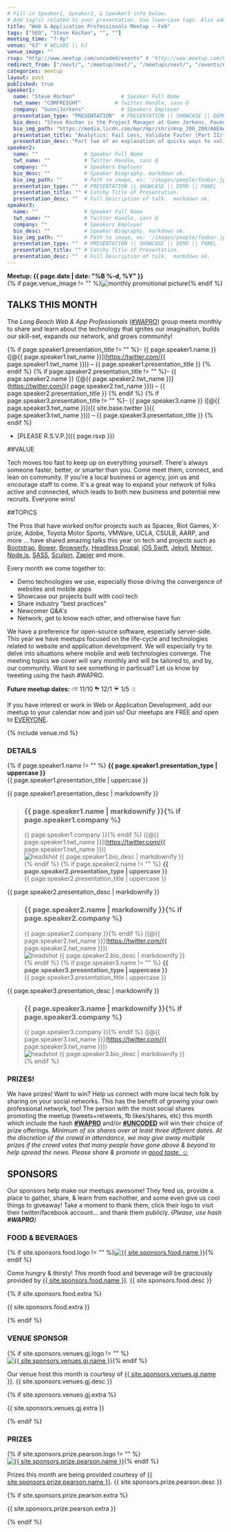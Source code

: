 ```yaml
---
# Fill-in Speaker1, Speaker2, & Speaker3 info below.
# Add tag(s) related to your presentation. Use lowercase tags. Also add "Your Name" as a tag.
title: "Web & Application Professionals Meetup – Feb"
tags: ["SEO", "Steve Kochan", "", ""]
meeting_time: "7-9p"
venue: "GJ" # WELABS || GJ
venue_image: ""
rsvp: "http://www.meetup.com/uncoded/events" # "http://www.meetup.com/Uncoded/events/225429587/"
redirect_from: ["/next/", "/meetup/next/", "/meetups/next/", "/events/next/"]
categories: meetup
layout: post
published: true
speaker1:
  name: "Steve Kochan"               # Speaker Full Name
  twt_name: "COMFREIGHT"           # Twitter Handle, sans @
  company: "Gunn|Jerkens"            # Speakers Employer
  presentation_type: "PRESENTATION"  # PRESENTATION || SHOWCASE || DEMO || PANEL
  bio_desc: "Steve Kochan is the Project Manager at Gunn Jerkens, Founder and CEO of ComFreight.com (a bootstrapped and recently profitable SaaS startup from Long Beach) and former Executive Director of LB Tech."
  bio_img_path: "https://media.licdn.com/mpr/mpr/shrinknp_200_200/AAEAAQAAAAAAAAPHAAAAJGUyMTBmNzNhLTI5NjgtNDVjZC04NmVjLThmN2NhODRiZDcyNQ.jpg"
  presentation_title: "Analytics: Fail Less, Validate Faster (Part II)"
  presentation_desc: "Part two of an explanation of quicks ways to validate a business or application idea using quick to deploy forms or landing pages and a small paid advertising budget using PPC to find out if that idea is really worth doing. Find out if your idea has actual interest and initial traction and quickly ascertain your initial cost per acquisition before building the entire product. Intro to product marketing research."
speaker2:
  name: ""               # Speaker Full Name
  twt_name: ""           # Twitter Handle, sans @
  company: ""            # Speakers Employer
  bio_desc: ""           # Speaker Biography. markdown ok.
  bio_img_path: ""       # Path to image, ex: '/images/people/foobar.jpg'
  presentation_type: ""  # PRESENTATION || SHOWCASE || DEMO || PANEL
  presentation_title: "" # Catchy Title of Presentation.
  presentation_desc: ""  # Full Description of talk.  markdown ok.
speaker3:
  name: ""               # Speaker Full Name
  twt_name: ""           # Twitter Handle, sans @
  company: ""            # Speakers Employer
  bio_desc: ""           # Speaker Biography. markdown ok.
  bio_img_path: ""       # Path to image, ex: '/images/people/foobar.jpg'
  presentation_type: ""  # PRESENTATION || SHOWCASE || DEMO || PANEL
  presentation_title: "" # Catchy Title of Presentation.
  presentation_desc: ""  # Full Description of talk.  markdown ok.
---
```


**Meetup: {{ page.date | date: "%B %-d, %Y" }}**  
{% if page.venue_image != "" %}<img src="{{ base.url }}{{ page.venue_image }}" alt="monthly promotional picture">{% endif %}

## TALKS THIS MONTH  
The _Long Beach Web & App Professionals_ ([#WAPRO](https://twitter.com/intent/tweet?text=I%27m%20excited%20for%20the%20%23WAPRO%20meetup%20this%20month!%20meetup.com%2Funcoded%2Fevents%2F%20%40uncodedlb%20%23uncoded)) group meets monthly to share and learn about the technology that ignites our imagination, builds our skill-set, expands our network, and grows community!

{% if page.speaker1.presentation_title != ""  %}- {{ page.speaker1.name }} ([@{{ page.speaker1.twt_name }}](https://twitter.com/{{ page.speaker1.twt_name }})) – {{ page.speaker1.presentation_title }}  {% endif %}
{% if page.speaker2.presentation_title != ""  %}- {{ page.speaker2.name }} ([@{{ page.speaker2.twt_name }}](https://twitter.com/{{ page.speaker2.twt_name }})) – {{ page.speaker2.presentation_title }}  {% endif %}
{% if page.speaker3.presentation_title != ""  %}- {{ page.speaker3.name }} ([@{{ page.speaker3.twt_name }}]({{ site.base.twitter }}{{ page.speaker3.twt_name }})) – {{ page.speaker3.presentation_title }}  {% endif %}
- [PLEASE R.S.V.P.]({{ page.rsvp }})

##VALUE

Tech moves too fast to keep up on everything yourself.  There's always someone faster, better, or smarter than you.  Come meet them, connect, and lean on community.  If you're a local business or agency, join us and encourage staff to come.  It's a great way to expand your network of folks active and connected, which leads to both new business and potential new recruits.  Everyone wins!


##TOPICS

The Pros that have worked on/for projects such as Spacex, Riot Games, X-prize, Adobe, Toyota Motor Sports, VMWare, UCLA, CSULB, AARP, and more ... have shared amazing talks this year on tech and projects such as [Bootstrap](http://getbootstrap.com/), [Bower](http://bower.io), [Browserfy](http://browserify.org/), [Headless Drupal](https://github.com/davidhwang/horseman), [iOS Swift](https://developer.apple.com/swift/), [Jekyll](http://jekyllrb.com), [Meteor](https://www.meteor.com/), [Node.js](http://iojs.org), [SASS](http://sass-lang.com/), [Sculpin](http://sculpin.io), [Zapier](http://zapier.com) and more.

Every month we come together to:

* Demo technologies we use, especially those driving the convergence of websites and mobile apps
* Showcase our projects built with cool tech
* Share industry "best practices"
* Newcomer Q&A's
* Network, get to know each other, and otherwise have fun

We have a preference for open-source software, especially server-side.  This year we have meetups focused on the life-cycle and technologies related to website and application development.  We will especially try to delve into situations where mobile and web technologies converge.  The meeting topics we cover will vary monthly and will be tailored to, and by, our community.  Want to see something in particual?  Let us know by tweeting using the hash #WAPRO.  

**Future meetup dates:**  ⛅  11/10  ⛈  12/1  ☔  1/5  ☃

If you have interest or work in Web or Application Development, add our meetup to your calendar now and join us! Our meetups are FREE and open to [EVERYONE](https://github.com/uncodedlb/uncoded-policies).


{% include venue.md %}


### DETAILS  
{% if page.speaker1.name != "" %}
**{{ page.speaker1.presentation_type | uppercase }}**  
{{ page.speaker1.presentation_title | uppercase }}  

{{ page.speaker1.presentation_desc | markdownify }}  

> ### {{ page.speaker1.name | markdownify }}{% if page.speaker1.company %}
> {{ page.speaker1.company }}{% endif %}  ([@{{ page.speaker1.twt_name }}](https://twitter.com/{{ page.speaker1.twt_name }}))  
> <img src="{{ site.baseurl }}{{ page.speaker1.bio_img_path }}" alt="headshot" class="headshot">
> {{ page.speaker1.bio_desc | markdownify }}  
{% endif %}
{% if page.speaker2.name != ""  %}
**{{ page.speaker2.presentation_type | uppercase }}**  
{{ page.speaker2.presentation_title | uppercase }}

{{ page.speaker2.presentation_desc | markdownify }}  

> ### {{ page.speaker2.name | markdownify }}{% if page.speaker2.company %}
> {{ page.speaker2.company }}{% endif %}  ([@{{ page.speaker2.twt_name }}](https://twitter.com/{{ page.speaker2.twt_name }}))  
> <img src="{{ site.baseurl }}{{ page.speaker2.bio_img_path }}" alt="headshot" class="headshot">
> {{ page.speaker2.bio_desc | markdownify }}  
{% endif %}
{% if page.speaker3.name != ""  %}
**{{ page.speaker3.presentation_type | uppercase }}**  
{{ page.speaker3.presentation_title | uppercase }}

{{ page.speaker3.presentation_desc | markdownify }}  

> ### {{ page.speaker3.name | markdownify }}{% if page.speaker3.company %}
> {{ page.speaker3.company }}{% endif %}  ([@{{ page.speaker3.twt_name }}](https://twitter.com/{{ page.speaker3.twt_name }}))  
> <img src="{{ site.baseurl }}{{ page.speaker3.bio_img_path }}" alt="headshot" class="headshot">
> {{ page.speaker3.bio_desc | markdownify }}  
{% endif %}



### PRIZES!  

We have prizes!  Want to win?  Help us connect with more local tech folk by sharing on your social networks.  This has the benefit of growing your own professional network, too! The person with the most social shares promoting the meetup (tweets+retweets, fb likes/shares, etc) this month which include the hash [**#WAPRO**](https://twitter.com/intent/tweet?text=I%27m%20excited%20for%20the%20%23WAPRO%20meetup%20this%20month!%20meetup.com%2Funcoded%2Fevents%2F%20%40uncodedlb%20%23uncoded) and/or **[#UNCODED](https://twitter.com/intent/tweet?text=I%27m%20excited%20for%20the%20%23WAPRO%20meetup%20this%20month!%20meetup.com%2Funcoded%2Fevents%2F%20%40uncodedlb%20%23uncoded)** will win their choice of prize offerings.  *Minimum of six shares over at least three different dates.  At the discretion of the crowd in attendance, we may give away multiple prizes if the crowd votes that many people have gone above & beyond to help spread the news.  Please share & promote in [good taste. ☺](https://github.com/uncodedlb/uncoded-policies)*


## SPONSORS

Our sponsors help make our meetups awesome! They feed us, provide a place to gather, share, & learn from eachother, and some even give us cool things to giveaway!  Take a moment to thank them, click their logo to visit their twitter/facebook account... and thank them publicly.  *(Please, use hash __#WAPRO__)*

### FOOD & BEVERAGES

{% if site.sponsors.food.logo != "" %}<a href="{{ site.base.twitter }}{{ site.sponsors.food.twitter }}" target="_blank"><img class="logo" src='{{ site.sponsors.food.logo }}' alt='{{ site.sponsors.food.name }}'></a>{% endif %}
<p>Come hungry & thirsty! This month food and beverage will be graciously provided by <a href="{{ site.base.twitter }}{{ site.sponsors.food.twitter }}" target="_blank">{{ site.sponsors.food.name }}</a>.  {{ site.sponsors.food.desc }}</p>
{% if site.sponsors.food.extra %}<p>{{ site.sponsors.food.extra }}</p>{% endif %}

### VENUE SPONSOR

{% if site.sponsors.venues.gj.logo != "" %}<a href="{{ site.base.twitter }}{{ site.sponsors.venues.gj.twitter }}" target="_blank"><img class="logo" src='{{ site.sponsors.venues.gj.logo }}' alt='{{ site.sponsors.venues.gj.name }}'></a>{% endif %}
<p>Our venue host this month is courtesy of <a href="{{ site.base.twitter }}{{ site.sponsors.venues.gj.twitter }}" target="_blank">{{ site.sponsors.venues.gj.name }}</a>.  {{ site.sponsors.venues.gj.desc }}</p>
{% if site.sponsors.venues.gj.extra %}<p>{{ site.sponsors.venues.gj.extra }}</p>{% endif %}

### PRIZES

{% if site.sponsors.prize.pearson.logo != "" %}<a href="{{ site.base.twitter }}{{ site.sponsors.venues.gj.twitter }}" target="_blank"><img class="logo" src='{{ site.sponsors.prize.pearson.logo }}' alt='{{ site.sponsors.prize.pearson.name }}'></a>{% endif %}
<p>Prizes this month are being provided courtesy of <a href="{{ site.base.twitter }}{{ site.sponsors.prize.pearson.twitter }}" target="_blank">{{ site.sponsors.prize.pearson.name }}</a>.  {{ site.sponsors.prize.pearson.desc }}</p>
{% if site.sponsors.prize.pearson.extra %}<p>{{ site.sponsors.prize.pearson.extra }}</p>{% endif %}
